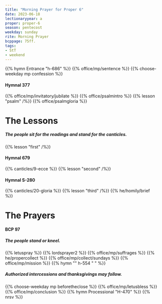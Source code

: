 ```yaml
---
title: "Morning Prayer for Proper 6"
date: 2023-06-18
lectionaryyear: a
proper: proper-6
season: pentecost
weekday: sunday
rite: Morning Prayer
bcppage: 75ff.
tags:
- StT
- weekend
---
```

{{% hymn Entrance "h-686" %}}
{{% office/mp/sentence %}}
{{% choose-weekday mp confession %}}
#### Hymnal 377
{{% office/mp/invitatory/jubilate %}}
{{% office/psalmintro %}}
{{% lesson "psalm" /%}}
{{% office/psalmgloria %}}
# The Lessons
##### The people sit for the readings and stand for the canticles.
{{% lesson "first" /%}}
#### Hymnal 679
{{% canticles/9-ecce %}}
{{% lesson "second" /%}}
#### Hymnal S-280
{{% canticles/20-gloria %}}
{{% lesson "third" /%}}
{{% he/homily/brief %}}
# The Prayers
#### BCP 97
##### The people stand or kneel.
{{% letuspray %}}
{{% lordsprayer2 %}}
{{% office/mp/suffrages %}}
{{% he/propercollect %}}
{{% office/mp/collect/sundays %}}
{{% office/mp/mission %}}
{{% hymn "" h-554 "  " %}}
##### Authorized intercessions and thanksgivings may follow.
{{% choose-weekday mp beforetheclose %}}
{{% office/mp/letusbless %}}
{{% office/mp/conclusion %}}
{{% hymn Processional "H-470" %}}
{{% nrsv %}}

